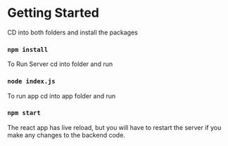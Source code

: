 # Getting Started 

CD into both folders and install the packages

### `npm install`

To Run Server cd into folder and run

### `node index.js`

To run app cd into app folder and run

### `npm start`

The react app has live reload, but you will have to restart the server if you make any changes to the backend code. 